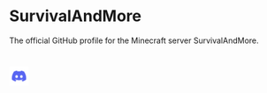 # SurvivalAndMore

The official GitHub profile for the Minecraft server SurvivalAndMore.

#

<a href = "https://discord.gg/sS9UTzcSqY" title = "Discord">
  <img src = "https://raw.githubusercontent.com/github/explore/80688e429a7d4ef2fca1e82350fe8e3517d3494d/topics/discord/discord.png" width = 7%>
</a>
